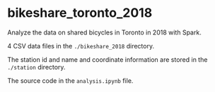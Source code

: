 # bikeshare_toronto_2018
Analyze the data on shared bicycles in Toronto in 2018 with Spark.



4 CSV data files in the `./bikeshare_2018` directory.

The station id and name and coordinate information are stored in the `./station` directory.

The source code in the `analysis.ipynb` file.